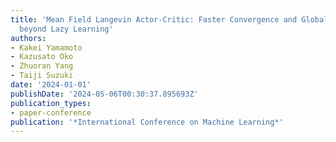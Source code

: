 ```yaml
---
title: 'Mean Field Langevin Actor-Critic: Faster Convergence and Global Optimality
  beyond Lazy Learning'
authors:
- Kakei Yamamoto
- Kazusato Oko
- Zhuoran Yang
- Taiji Suzuki
date: '2024-01-01'
publishDate: '2024-05-06T00:30:37.895693Z'
publication_types:
- paper-conference
publication: '*International Conference on Machine Learning*'
---
```

